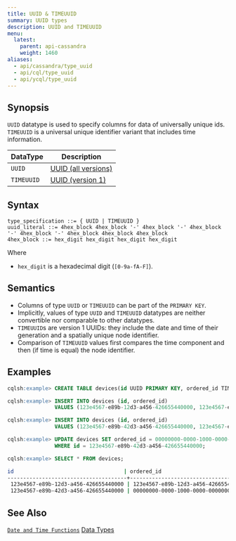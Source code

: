 ```yaml
---
title: UUID & TIMEUUID
summary: UUID types
description: UUID and TIMEUUID
menu:
  latest:
    parent: api-cassandra
    weight: 1460
aliases:
  - api/cassandra/type_uuid
  - api/cql/type_uuid
  - api/ycql/type_uuid
---
```


## Synopsis
`UUID` datatype is used to specify columns for data of universally unique ids. `TIMEUUID` is a universal unique identifier variant that includes time information.

DataType | Description |
---------|-----|
`UUID` | [UUID (all versions)](https://tools.ietf.org/html/rfc4122) |
`TIMEUUID` | [UUID (version 1)](https://tools.ietf.org/html/rfc4122#section-4.2.2) |

## Syntax
```
type_specification ::= { UUID | TIMEUUID }
uuid_literal ::= 4hex_block 4hex_block '-' 4hex_block '-' 4hex_block '-' 4hex_block '-' 4hex_block 4hex_block 4hex_block
4hex_block ::= hex_digit hex_digit hex_digit hex_digit
```
Where

- `hex_digit` is a hexadecimal digit (`[0-9a-fA-F]`).


## Semantics

- Columns of type `UUID` or `TIMEUUID` can be part of the `PRIMARY KEY`.
- Implicitly, values of type `UUID` and `TIMEUUID` datatypes are neither convertible nor comparable to other datatypes.
- `TIMEUUID`s are version 1 UUIDs: they include the date and time of their generation and a spatially unique node identifier.
- Comparison of `TIMEUUID` values first compares the time component and then (if time is equal) the node identifier.

## Examples
```{.sql .copy .separator-gt}
cqlsh:example> CREATE TABLE devices(id UUID PRIMARY KEY, ordered_id TIMEUUID);
```
```{.sql .copy .separator-gt}
cqlsh:example> INSERT INTO devices (id, ordered_id) 
               VALUES (123e4567-e89b-12d3-a456-426655440000, 123e4567-e89b-12d3-a456-426655440000);
```

```{.sql .copy .separator-gt}
cqlsh:example> INSERT INTO devices (id, ordered_id) 
               VALUES (123e4567-e89b-42d3-a456-426655440000, 123e4567-e89b-12d3-a456-426655440000);
```
```{.sql .copy .separator-gt}
cqlsh:example> UPDATE devices SET ordered_id = 00000000-0000-1000-0000-000000000000
               WHERE id = 123e4567-e89b-42d3-a456-426655440000; 
```
```{.sql .copy .separator-gt}
cqlsh:example> SELECT * FROM devices;
```
```sh
id                                   | ordered_id
--------------------------------------+--------------------------------------
 123e4567-e89b-12d3-a456-426655440000 | 123e4567-e89b-12d3-a456-426655440000
 123e4567-e89b-42d3-a456-426655440000 | 00000000-0000-1000-0000-000000000000
```

## See Also
[`Date and Time Functions`](../function_datetime)
[Data Types](..#datatypes)

